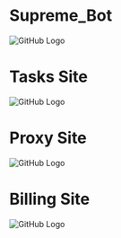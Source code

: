 # Supreme_Bot
![GitHub Logo](https://upload.wikimedia.org/wikipedia/commons/2/23/Supreme-logo-newyork.png)
# Tasks Site
![GitHub Logo](https://i.postimg.cc/66jz6vTM/Anmerkung-2020-01-02-200443.png)
# Proxy Site
![GitHub Logo](https://i.postimg.cc/nzg86cj2/Anmerkung-2020-01-02-200518.png)
# Billing Site
![GitHub Logo](https://i.postimg.cc/3rmbKZPY/Anmerkung-2020-01-02-200535.png)
